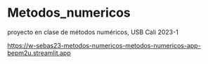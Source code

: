 # Metodos_numericos
proyecto en clase de métodos numéricos, USB Cali 2023-1

https://w-sebas23-metodos-numericos-metodos-numericos-app-bepm2u.streamlit.app
